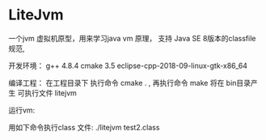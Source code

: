 # LiteJvm
一个jvm 虚拟机原型，用来学习java vm 原理， 支持 Java SE 8版本的classfile 规范,


开发环境：
   g++   4.8.4
   cmake 3.5
   eclipse-cpp-2018-09-linux-gtk-x86_64

编译工程：
  在工程目录下 执行命令 cmake . , 再执行命令 make 
  将在 bin目录产生 可执行文件 litejvm
  


运行vm:     

 用如下命令执行class 文件:
./litejvm test2.class 
